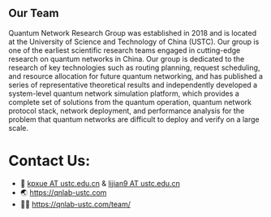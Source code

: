 ## Our Team
Quantum Network Research Group was established in 2018 and is located at the University of Science and Technology of China (USTC). Our group is one of the earliest scientific research teams engaged in cutting-edge research on quantum networks in China. Our group is dedicated to the research of key technologies such as routing planning, request scheduling, and resource allocation for future quantum networking, and has published a series of representative theoretical results and independently developed a system-level quantum network simulation platform, which provides a complete set of solutions from the quantum operation, quantum network protocol stack, network deployment, and performance analysis for the problem that quantum networks are difficult to deploy and verify on a large scale.

# Contact Us:
* :email: [kpxue AT ustc.edu.cn](mailto:kpxue@ustc.edu.cn) & [lijian9 AT ustc.edu.cn](mailto:lijian9@ustc.edu.cn)
* :earth_asia: https://qnlab-ustc.com
* :technologist: https://qnlab-ustc.com/team/
